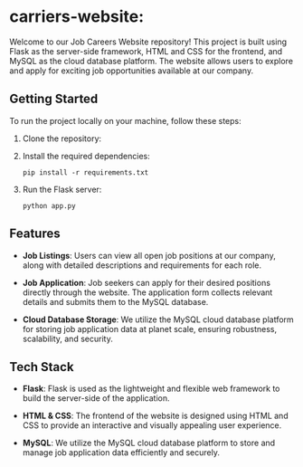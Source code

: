 # carriers-website:

Welcome to our Job Careers Website repository! This project is built using Flask as the server-side framework, HTML and CSS for the frontend, and MySQL as the cloud database platform. The website allows users to explore and apply for exciting job opportunities available at our company.

## Getting Started

To run the project locally on your machine, follow these steps:

1. Clone the repository:

2. Install the required dependencies:

   ```
   pip install -r requirements.txt
   ```
4. Run the Flask server:

   ```
   python app.py
   ```

## Features

- **Job Listings**: Users can view all open job positions at our company, along with detailed descriptions and requirements for each role.

- **Job Application**: Job seekers can apply for their desired positions directly through the website. The application form collects relevant details and submits them to the MySQL database.

- **Cloud Database Storage**: We utilize the MySQL cloud database platform for storing job application data at planet scale, ensuring robustness, scalability, and security.

## Tech Stack

- **Flask**: Flask is used as the lightweight and flexible web framework to build the server-side of the application.

- **HTML & CSS**: The frontend of the website is designed using HTML and CSS to provide an interactive and visually appealing user experience.

- **MySQL**: We utilize the MySQL cloud database platform to store and manage job application data efficiently and securely.
